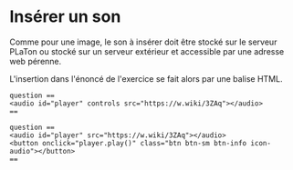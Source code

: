 # Insérer un son

Comme pour une image, le son à insérer doit être stocké sur le serveur PLaTon ou stocké sur un serveur extérieur et accessible par une adresse web pérenne.

L'insertion dans l'énoncé de l'exercice se fait alors par une balise HTML.

```
question ==
<audio id="player" controls src="https://w.wiki/3ZAq"></audio> 
==
```

```
question ==
<audio id="player" src="https://w.wiki/3ZAq"></audio> 
<button onclick="player.play()" class="btn btn-sm btn-info icon-audio"></button>
==
```
